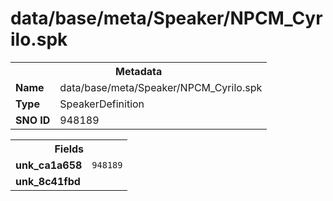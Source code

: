 <h1>data/base/meta/Speaker/NPCM_Cyrilo.spk</h1><table><tr><th colspan="100%">Metadata</th></tr><tr><td><b>Name</b></td><td>data/base/meta/Speaker/NPCM_Cyrilo.spk</td></tr><tr><td><b>Type</b></td><td>SpeakerDefinition</td></tr><tr><td><b>SNO ID</b></td><td>948189</td></tr></table>

<table><tr><th colspan="100%">Fields</th></tr><tr><td><b>unk_ca1a658</b></td><td><code>948189</code></td></tr><tr><td><b>unk_8c41fbd</b></td><td></td></tr></table>


